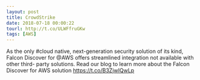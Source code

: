 ```yaml
---
layout: post
title: CrowdStrike
date: 2018-07-18 00:00:22
tourl: http://t.co/ULWFfruGKw
tags: [AWS]
---
```

As the only #cloud native, next-generation security solution of its kind, Falcon Discover for @AWS offers streamlined integration not available with other third- party solutions. Read our blog to learn more about the Falcon Discover for AWS solution https://t.co/B3ZjwIQwLp